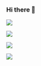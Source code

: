 ### Hi there 👋

![](https://komarev.com/ghpvc/?username=TSBread&color=0e75b6&style=plastic)

<a href="https://www.mcbbs.net/home.php?mod=space&uid=2960278llc1&do=index"><img src="https://img.shields.io/badge/mcbbs.net-TSBread-%23f78967"></img></a>

<a href="https://space.bilibili.com/450655172"><img src="https://img.shields.io/badge/BiliBili-TSBread2960278-%2300a1d6"></img></a>

<a href="https://github.com/TSBread"><img src="https://img.shields.io/badge/GitHub-TSBread-%23002859"></img></a>

<!--
**TSBread/TSBread** is a ✨ _special_ ✨ repository because its `README.md` (this file) appears on your GitHub profile.

Here are some ideas to get you started:

- 🔭 I’m currently working on ...
- 🌱 I’m currently learning ...
- 👯 I’m looking to collaborate on ...
- 🤔 I’m looking for help with ...
- 💬 Ask me about ...
- 📫 How to reach me: ...
- 😄 Pronouns: ...
- ⚡ Fun fact: ...
-->
